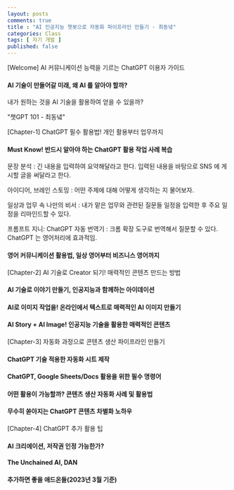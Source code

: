 ```yaml
---
layout: posts
comments: true
title : "AI 인공지능 챗봇으로 자동화 파이프라인 만들기 - 최동녘"
categories: Class
tags: [ 자기 개발 ]
published: false
---
```


[Welcome] AI 커뮤니케이션 능력을 기르는 ChatGPT 이용자 가이드

#### AI 기술이 만들어갈 미래, 왜 AI 를 알아야 할까?

내가 원하는 것을 AI 기술을 활용하여 얻을 수 있을까?

"챗GPT 101 - 최동녘"

[Chapter-1] ChatGPT 필수 활용법! 개인 활용부터 업무까지

#### Must Know! 반드시 알아야 하는 ChatGPT 활용 작업 사례 복습

문장 분석
 : 긴 내용을 입력하여 요약해달라고 한다.
   입력된 내용을 바탕으로 SNS 에 게시할 글을 써달라고 한다.

아이디어, 브레인 스토밍
 : 어떤 주제에 대해 어떻게 생각하는 지 물어보자.

일상과 업무 속 나만의 비서
 : 내가 맡은 업무와 관련된 질문들
   일정을 입력한 후 주요 일정을 리마인드할 수 있다.

프롬프트 지니: ChatGPT 자동 번역기
 : 크롬 확장 도구로 번역해서 질문할 수 있다.
   ChatGPT 는 영어처리에 효과적임.

#### 영어 커뮤니케이션 활용법, 일상 영어부터 비즈니스 영어까지

[Chapter-2] AI 기술로 Creator 되기! 매력적인 콘텐츠 만드는 방법

#### AI 기술로 이야기 만들기, 인공지능과 함께하는 아이데이션

#### AI로 이미지 작업을! 온라인에서 텍스트로 매력적인 AI 이미지 만들기

#### AI Story + AI Image! 인공지능 기술을 활용한 매력적인 콘텐츠

[Chapter-3] 자동화 과정으로 콘텐츠 생산 파이프라인 만들기

#### ChatGPT 기술 적용한 자동화 시트 제작

#### ChatGPT, Google Sheets/Docs 활용을 위한 필수 명령어

#### 어떤 활용이 가능할까? 콘텐츠 생산 자동화 사례 및 활용법

#### 무수히 쏟아지는 ChatGPT 콘텐츠 차별화 노하우

[Chapter-4] ChatGPT 추가 활용 팁

#### AI 크리에이션, 저작권 인정 가능한가?

#### The Unchained AI, DAN

#### 추가하면 좋을 애드온들(2023년 3월 기준)
